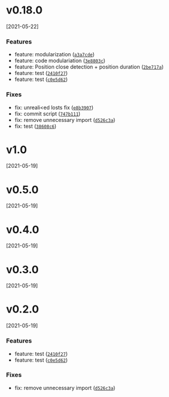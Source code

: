 # v0.18.0
[2021-05-22]

### Features

* feature: modularization ([`a3a7cde`](https://github.com/colxi/lickui/commit/a3a7cde729cc309e1f801d2a17033d45af6f18e8))
* feature: code modulariation ([`3e8803c`](https://github.com/colxi/lickui/commit/3e8803c34125bd88f3a4512538b184f626567453))
* feature: Position close detection + position duration ([`2be717a`](https://github.com/colxi/lickui/commit/2be717a9dadec0f5f8231e1851cc9f223bb994b3))
* feature: test ([`2410f27`](https://github.com/colxi/lickui/commit/2410f27aedcf01c115550b869c4857ff7980fbe3))
* feature: test ([`c0e5d62`](https://github.com/colxi/lickui/commit/c0e5d6281689fd0a5d5874927b0c17e5806e6a28))

### Fixes

* fix: unreali&lt;ed losts fix ([`e8b3907`](https://github.com/colxi/lickui/commit/e8b3907f259d737c430aa7173727151b2bf1efb6))
* fix: commit script ([`747b111`](https://github.com/colxi/lickui/commit/747b111b489b38008c954af3110b3a5ec3857255))
* fix: remove unnecessary import ([`d526c3a`](https://github.com/colxi/lickui/commit/d526c3a9487fc7df8ff0263b34bd3f5040cf254c))
* fix: test ([`38608c6`](https://github.com/colxi/lickui/commit/38608c62e094ddc35f36060ba451dd88708a6c3e))


# v1.0
[2021-05-19]




# v0.5.0
[2021-05-19]




# v0.4.0
[2021-05-19]




# v0.3.0
[2021-05-19]




# v0.2.0
[2021-05-19]

### Features

* feature: test ([`2410f27`](https://github.com/colxi/lickui/commit/2410f27aedcf01c115550b869c4857ff7980fbe3))
* feature: test ([`c0e5d62`](https://github.com/colxi/lickui/commit/c0e5d6281689fd0a5d5874927b0c17e5806e6a28))

### Fixes

* fix: remove unnecessary import ([`d526c3a`](https://github.com/colxi/lickui/commit/d526c3a9487fc7df8ff0263b34bd3f5040cf254c))


